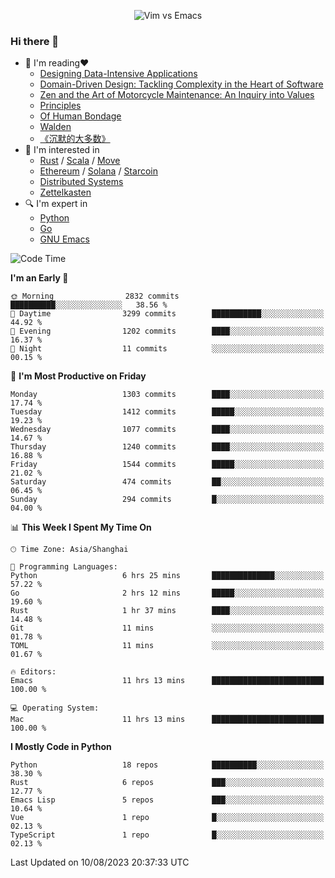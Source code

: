 <p align="center">
    <img src="https://gist.githubusercontent.com/coldnight/e696baffb094e71c96cb302118878eae/raw/40ea5053a6f66cc65f90f437e4173497da225958/banner.gif" alt="Vim vs Emacs" />
</p>

### Hi there 👋

- 📖 I'm reading❤️
    + [Designing Data-Intensive Applications](https://www.oreilly.com/library/view/designing-data-intensive-applications/9781491903063/)
    + [Domain-Driven Design: Tackling Complexity in the Heart of Software](https://www.dddcommunity.org/book/evans_2003/)
    + [Zen and the Art of Motorcycle Maintenance: An Inquiry into Values](https://en.wikipedia.org/wiki/Zen_and_the_Art_of_Motorcycle_Maintenance)
    + [Principles](https://www.principles.com/)
    + [Of Human Bondage](https://en.wikipedia.org/wiki/Of_Human_Bondage)
    + [Walden](https://en.wikipedia.org/wiki/Walden)
    + [《沉默的大多数》](https://en.wikipedia.org/wiki/Silent_majority)
- 🌱 I'm interested in
    + [Rust](https://www.rust-lang.org/) / [Scala](https://www.scala-lang.org/) / [Move](https://github.com/move-language/move/)
    + [Ethereum](https://ethereum.org/en/) / [Solana](https://solana.com/) / [Starcoin](https://github.com/starcoinorg/starcoin)
	+ [Distributed Systems](https://www.linuxzen.com/notes/topics/20200320174417_%E5%88%86%E5%B8%83%E5%BC%8F/)
	+ [Zettelkasten](https://www.linuxzen.com/notes/notes/20220120080920-slip_box/)
- 🔍 I'm expert in
    + [Python](https://www.python.org/)
    + [Go](https://go.dev/)
    + [GNU Emacs](https://www.gnu.org/software/emacs/)

<!--START_SECTION:waka-->
![Code Time](http://img.shields.io/badge/Code%20Time-2%2C286%20hrs%2013%20mins-blue)

**I'm an Early 🐤** 

```text
🌞 Morning                2832 commits        ██████████░░░░░░░░░░░░░░░   38.56 % 
🌆 Daytime                3299 commits        ███████████░░░░░░░░░░░░░░   44.92 % 
🌃 Evening                1202 commits        ████░░░░░░░░░░░░░░░░░░░░░   16.37 % 
🌙 Night                  11 commits          ░░░░░░░░░░░░░░░░░░░░░░░░░   00.15 % 
```
📅 **I'm Most Productive on Friday** 

```text
Monday                   1303 commits        ████░░░░░░░░░░░░░░░░░░░░░   17.74 % 
Tuesday                  1412 commits        █████░░░░░░░░░░░░░░░░░░░░   19.23 % 
Wednesday                1077 commits        ████░░░░░░░░░░░░░░░░░░░░░   14.67 % 
Thursday                 1240 commits        ████░░░░░░░░░░░░░░░░░░░░░   16.88 % 
Friday                   1544 commits        █████░░░░░░░░░░░░░░░░░░░░   21.02 % 
Saturday                 474 commits         ██░░░░░░░░░░░░░░░░░░░░░░░   06.45 % 
Sunday                   294 commits         █░░░░░░░░░░░░░░░░░░░░░░░░   04.00 % 
```


📊 **This Week I Spent My Time On** 

```text
🕑︎ Time Zone: Asia/Shanghai

💬 Programming Languages: 
Python                   6 hrs 25 mins       ██████████████░░░░░░░░░░░   57.22 % 
Go                       2 hrs 12 mins       █████░░░░░░░░░░░░░░░░░░░░   19.60 % 
Rust                     1 hr 37 mins        ████░░░░░░░░░░░░░░░░░░░░░   14.48 % 
Git                      11 mins             ░░░░░░░░░░░░░░░░░░░░░░░░░   01.78 % 
TOML                     11 mins             ░░░░░░░░░░░░░░░░░░░░░░░░░   01.67 % 

🔥 Editors: 
Emacs                    11 hrs 13 mins      █████████████████████████   100.00 % 

💻 Operating System: 
Mac                      11 hrs 13 mins      █████████████████████████   100.00 % 
```

**I Mostly Code in Python** 

```text
Python                   18 repos            ██████████░░░░░░░░░░░░░░░   38.30 % 
Rust                     6 repos             ███░░░░░░░░░░░░░░░░░░░░░░   12.77 % 
Emacs Lisp               5 repos             ███░░░░░░░░░░░░░░░░░░░░░░   10.64 % 
Vue                      1 repo              █░░░░░░░░░░░░░░░░░░░░░░░░   02.13 % 
TypeScript               1 repo              █░░░░░░░░░░░░░░░░░░░░░░░░   02.13 % 
```




 Last Updated on 10/08/2023 20:37:33 UTC
<!--END_SECTION:waka-->
